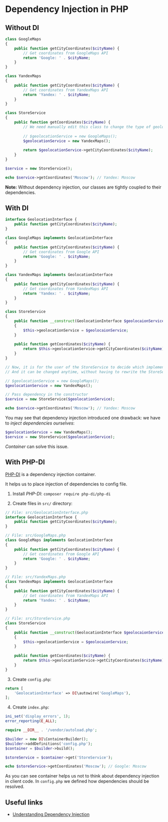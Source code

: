 # Dependency Injection in PHP

## Without DI

```php
class GoogleMaps
{
    public function getCityCoordinates($cityName) {
        // Get coordinates from GoogleMaps API
        return 'Google: ' . $cityName;
    }
}

class YandexMaps
{
    public function getCityCoordinates($cityName) {
        // Get coordinates from YandexMaps API
        return 'Yandex: ' . $cityName;
    }
}

class StoreService
{
    public function getCoordinates($cityName) {
        // We need manually edit this class to change the type of geolocation service
        
        // $geolocationService = new GoogleMaps();
        $geolocationService = new YandexMaps();
        
        return $geolocationService->getCityCoordinates($cityName);
    }
}

$service = new StoreService();

echo $service->getCoordinates('Moscow'); // Yandex: Moscow
```

**Note:** Without dependency injection, our classes are tightly coupled to their dependencies.

## With DI

```php
interface GeolocationInterface {
    public function getCityCoordinates($cityName);
}

class GoogleMaps implements GeolocationInterface
{
    public function getCityCoordinates($cityName) {
        // Get coordinates from Google API
        return 'Google: ' . $cityName;
    }
}

class YandexMaps implements GeolocationInterface
{
    public function getCityCoordinates($cityName) {
        // Get coordinates from YandexMaps API
        return 'Yandex: ' . $cityName;
    }
}

class StoreService
{
    public function __construct(GeolocationInterface $geolocaionService)
    {
        $this->geolocationService = $geolocaionService;
    }
    
    public function getCoordinates($cityName) {
        return $this->geolocationService->getCityCoordinates($cityName);
    }
}

// Now, it is for the user of the StoreService to decide which implementation to use. 
// And it can be changed anytime, without having to rewrite the StoreService.

// $geolocationService = new GoogleMaps();
$geolocationService = new YandexMaps();

// Pass dependency in the constructor
$service = new StoreService($geolocationService);

echo $service->getCoordinates('Moscow'); // Yandex: Moscow
```

You may see that dependency injection introduced one drawback: we have to *inject dependencies ourselves*:

```php
$geolocationService = new YandexMaps();
$service = new StoreService($geolocationService);
```

*Container* can solve this issue.

## With PHP-DI

[PHP-DI](http://php-di.org/) is a dependency injection container.

It helps us to place injection of dependencies to config file.

1. Install *PHP-DI*: `composer require php-di/php-di`

2. Create files in `src/` directory:

```php
// File: src/GeolocationInterface.php
interface GeolocationInterface {
    public function getCityCoordinates($cityName);
}

// File: src/GoogleMaps.php
class GoogleMaps implements GeolocationInterface
{
    public function getCityCoordinates($cityName) {
        // Get coordinates from Google API
        return 'Google: ' . $cityName;
    }
}

// File: src/YandexMaps.php
class YandexMaps implements GeolocationInterface
{
    public function getCityCoordinates($cityName) {
        // Get coordinates from YandexMaps API
        return 'Yandex: ' . $cityName;
    }
}

// File: src/StoreService.php
class StoreService
{
    public function __construct(GeolocationInterface $geolocaionService)
    {
        $this->geolocationService = $geolocaionService;
    }
    
    public function getCoordinates($cityName) {
        return $this->geolocationService->getCityCoordinates($cityName);
    }
}
```

3. Create `config.php`:

```php
return [
    'GeolocationInterface' => DI\autowire('GoogleMaps'),
];
```

4. Create `index.php`:

```php
ini_set('display_errors', 1);
error_reporting(E_ALL);

require __DIR__ . '/vendor/autoload.php';

$builder = new DI\ContainerBuilder();
$builder->addDefinitions('config.php');
$container = $builder->build();

$storeService = $container->get('StoreService');

echo $storeService->getCoordinates('Moscow'); // Google: Moscow
```

As you can see container helps us not to think about dependency injection in client code. In `config.php` we defined how dependencies should be resolved.

## Useful links

- [Understanding Dependency Injection](http://php-di.org/doc/understanding-di.html)
